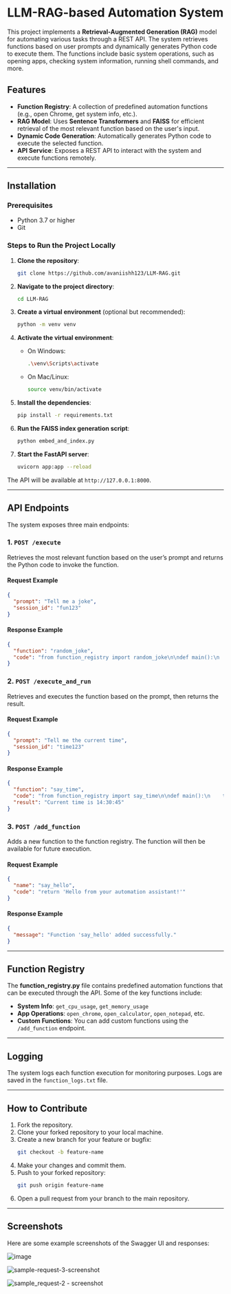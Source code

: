 # LLM-RAG-based Automation System

This project implements a **Retrieval-Augmented Generation (RAG)** model for automating various tasks through a REST API. The system retrieves functions based on user prompts and dynamically generates Python code to execute them. The functions include basic system operations, such as opening apps, checking system information, running shell commands, and more.

## Features
- **Function Registry**: A collection of predefined automation functions (e.g., open Chrome, get system info, etc.).
- **RAG Model**: Uses **Sentence Transformers** and **FAISS** for efficient retrieval of the most relevant function based on the user's input.
- **Dynamic Code Generation**: Automatically generates Python code to execute the selected function.
- **API Service**: Exposes a REST API to interact with the system and execute functions remotely.

---

## Installation

### Prerequisites

- Python 3.7 or higher
- Git

### Steps to Run the Project Locally

1. **Clone the repository**:
   ```bash
   git clone https://github.com/avaniishh123/LLM-RAG.git
   ```

2. **Navigate to the project directory**:
   ```bash
   cd LLM-RAG
   ```

3. **Create a virtual environment** (optional but recommended):
   ```bash
   python -m venv venv
   ```

4. **Activate the virtual environment**:
   - On Windows:
     ```bash
     .\venv\Scripts\activate
     ```
   - On Mac/Linux:
     ```bash
     source venv/bin/activate
     ```

5. **Install the dependencies**:
   ```bash
   pip install -r requirements.txt
   ```

6. **Run the FAISS index generation script**:
   ```bash
   python embed_and_index.py
   ```

7. **Start the FastAPI server**:
   ```bash
   uvicorn app:app --reload
   ```

The API will be available at `http://127.0.0.1:8000`.

---

## API Endpoints

The system exposes three main endpoints:

### 1. **`POST /execute`**
Retrieves the most relevant function based on the user’s prompt and returns the Python code to invoke the function.

#### Request Example
```json
{
  "prompt": "Tell me a joke",
  "session_id": "fun123"
}
```

#### Response Example
```json
{
  "function": "random_joke",
  "code": "from function_registry import random_joke\n\ndef main():\n    try:\n        result = random_joke()\n        if result:\n            print(result)\n        else:\n            print(\"random_joke executed successfully.\")\n    except Exception as e:\n        print(\"Error:\", e)\n\nif __name__ == \"__main__\":\n    main()"
}
```

### 2. **`POST /execute_and_run`**
Retrieves and executes the function based on the prompt, then returns the result.

#### Request Example
```json
{
  "prompt": "Tell me the current time",
  "session_id": "time123"
}
```

#### Response Example
```json
{
  "function": "say_time",
  "code": "from function_registry import say_time\n\ndef main():\n    try:\n        result = say_time()\n        if result:\n            print(result)\n        else:\n            print(\"say_time executed successfully.\")\n    except Exception as e:\n        print(\"Error:\", e)\n\nif __name__ == \"__main__\":\n    main()",
  "result": "Current time is 14:30:45"
}
```

### 3. **`POST /add_function`**
Adds a new function to the function registry. The function will then be available for future execution.

#### Request Example
```json
{
  "name": "say_hello",
  "code": "return 'Hello from your automation assistant!'"
}
```

#### Response Example
```json
{
  "message": "Function 'say_hello' added successfully."
}
```

---

## Function Registry

The **function_registry.py** file contains predefined automation functions that can be executed through the API. Some of the key functions include:
- **System Info**: `get_cpu_usage`, `get_memory_usage`
- **App Operations**: `open_chrome`, `open_calculator`, `open_notepad`, etc.
- **Custom Functions**: You can add custom functions using the `/add_function` endpoint.

---

## Logging

The system logs each function execution for monitoring purposes. Logs are saved in the `function_logs.txt` file.

---

## How to Contribute

1. Fork the repository.
2. Clone your forked repository to your local machine.
3. Create a new branch for your feature or bugfix:
   ```bash
   git checkout -b feature-name
   ```
4. Make your changes and commit them.
5. Push to your forked repository:
   ```bash
   git push origin feature-name
   ```
6. Open a pull request from your branch to the main repository.

---

## Screenshots

Here are some example screenshots of the Swagger UI and responses:

![image](https://github.com/user-attachments/assets/cbc86325-d100-4b66-8869-d5caa77f5b3f)

![sample-request-3-screenshot](https://github.com/user-attachments/assets/316f36d9-c47d-4fae-89c4-20998fd176c5)

![sample_request-2 - screenshot](https://github.com/user-attachments/assets/2b36dca0-e6d8-4434-a810-e16fb121a493)
